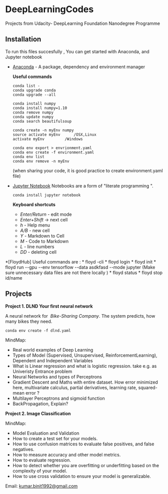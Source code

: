 # DeepLearningCodes
 Projects from Udacity- DeepLearning Foundation Nanodegree Programme

## Installation
 To run this files succesfully , You can get started with Anaconda, and Jupyter notebook

* [Anaconda](https://www.continuum.io/downloads) - A package, dependency and environment manager 

	**Useful commands** 
	```
	conda list - 
	conda upgrade conda 
	conda upgrade --all

	conda install numpy 
	conda install numpy=1.10
	conda remove numpy
	conda update numpy
	conda search beautifulsoup

	conda create -n myEnv numpy
	source activate myEnv      /OSX,Linux
	activate myEnv		   /Windows

	conda env export > envrionment.yaml
	conda env create -f environment.yaml
	conda env list
	conda env remove -n myEnv
	```
	(when sharing your code, it is good practice to create environment.yaml file)

* [Jupyter Notebook](http://jupyter.org/) Notebooks are a form of "literate programming ".

	```
	conda install jupyter notebook
	```

	**Keyboard shortcuts** 
	* _Enter/Return_ - edit mode  
	* _Enter+Shift_  -> next cell
	* _h_ - Help menu
	* _A/B_ - new cell
	* _Y_ - Markdown to Cell
	* _M_ - Code to Markdown
	* _L_ - line numbers 
	* _DD_ - deleting cell


*[FloydHub] Useful commands are : 
	* floyd -cli 
	* floyd login
	* floyd init <name>
	* floyd run --gpu --env tensorflow --data asdkfasd --mode jupyter
		(Make sure unnecessary data files are not there locally )
	* floyd status
	* floyd stop id/name
## Projects 

**Project 1. DLND Your first neural network**

A neural network for  _Bike-Sharing Company_. The system predicts, how many bikes they need.
```
conda env create -f dlnd.yaml
```
MindMap:
- Real world examples of Deep Learning
- Types of Model (Supervised, Unsupervised, ReinforcementLearning), Dependent and Independent Variables
- What is Linear regression and what is logistic regression. take e.g. as Univeristy Entrance problem
- Neural Networks and types of Perceptrons
- Gradient Descent and Maths with entire dataset. How error minimized here, multivariate calculus, partial derivatives, learning rate, squared-mean error ?
- Multilayer Perceptrons and sigmoid function
- BackPropagation, Explain?
		
**Project 2. Image Classification**

MindMap:
- Model Evaluation and Validation 
- How to create a test set for your models.
- How to use confusion matrices to evaluate false positives, and false negatives.
- How to measure accuracy and other model metrics.
- How to evaluate regression.
- How to detect whether you are overfitting or underfitting based on the complexity of your model.
- How to use cross validation to ensure your model is generalizable.


 Email: kumar.binit1992@gmail.com



